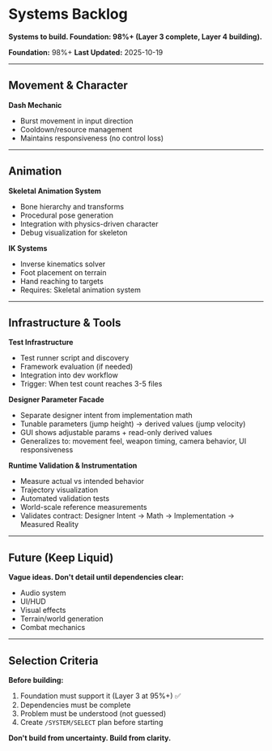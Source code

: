 # Systems Backlog

**Systems to build. Foundation: 98%+ (Layer 3 complete, Layer 4 building).**

**Foundation:** 98%+
**Last Updated:** 2025-10-19

---

## Movement & Character

**Dash Mechanic**
- Burst movement in input direction
- Cooldown/resource management
- Maintains responsiveness (no control loss)

---

## Animation

**Skeletal Animation System**
- Bone hierarchy and transforms
- Procedural pose generation
- Integration with physics-driven character
- Debug visualization for skeleton

**IK Systems**
- Inverse kinematics solver
- Foot placement on terrain
- Hand reaching to targets
- Requires: Skeletal animation system

---

## Infrastructure & Tools

**Test Infrastructure**
- Test runner script and discovery
- Framework evaluation (if needed)
- Integration into dev workflow
- Trigger: When test count reaches 3-5 files

**Designer Parameter Facade**
- Separate designer intent from implementation math
- Tunable parameters (jump height) → derived values (jump velocity)
- GUI shows adjustable params + read-only derived values
- Generalizes to: movement feel, weapon timing, camera behavior, UI responsiveness

**Runtime Validation & Instrumentation**
- Measure actual vs intended behavior
- Trajectory visualization
- Automated validation tests
- World-scale reference measurements
- Validates contract: Designer Intent → Math → Implementation → Measured Reality

---

## Future (Keep Liquid)

**Vague ideas. Don't detail until dependencies clear:**
- Audio system
- UI/HUD
- Visual effects
- Terrain/world generation
- Combat mechanics

---

## Selection Criteria

**Before building:**
1. Foundation must support it (Layer 3 at 95%+) ✅
2. Dependencies must be complete
3. Problem must be understood (not guessed)
4. Create `/SYSTEM/SELECT` plan before starting

**Don't build from uncertainty. Build from clarity.**
